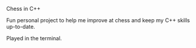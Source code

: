 Chess in C++

Fun personal project to help me improve at chess and keep my C++ skills up-to-date.

Played in the terminal.
